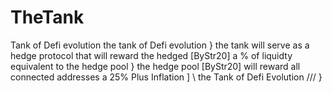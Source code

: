 # TheTank
Tank of Defi evolution 
the tank of Defi evolution
}
the tank will serve as a hedge protocol that will reward the hedged [ByStr20]  a % of liquidty equivalent to the hedge pool 
}
the hedge pool [ByStr20] will reward all connected addresses a 25% Plus Inflation 
]
\\ the Tank of Defi Evolution /// 
}

